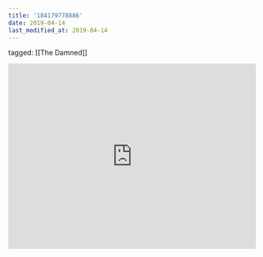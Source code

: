 ```yaml
---
title: '184179778886'
date: 2019-04-14
last_modified_at: 2019-04-14
---
```

tagged: [[The Damned]]
<iframe allow="accelerometer; autoplay; clipboard-write; encrypted-media; gyroscope; picture-in-picture" allowfullscreen="" frameborder="0" height="375" id="youtube_iframe" src="https://www.youtube.com/embed/nP2mr_nK6GY?feature=oembed&amp;enablejsapi=1&amp;origin=https://safe.txmblr.com&amp;wmode=opaque" width="500"></iframe>